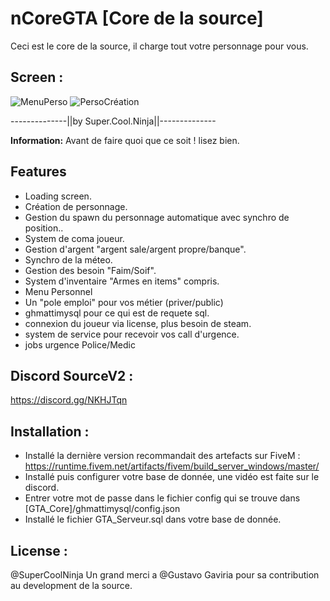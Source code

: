 # nCoreGTA [Core de la source]
Ceci est le core de la source, il charge tout votre personnage pour vous.

## Screen :

![MenuPerso](https://cdn.discordapp.com/attachments/554479498721099787/724625331239125102/MenuPerso.jpg)
![PersoCréation](https://cdn.discordapp.com/attachments/554479498721099787/724625328567484556/creation.jpg)

--------------||by Super.Cool.Ninja||--------------

**Information:**
Avant de faire quoi que ce soit ! lisez bien.

## Features
- Loading screen.
- Création de personnage.
- Gestion du spawn du personnage automatique avec synchro de position..
- System de coma joueur.
- Gestion d'argent "argent sale/argent propre/banque".
- Synchro de la méteo.
- Gestion des besoin "Faim/Soif".
- System d'inventaire "Armes en items" compris.
- Menu Personnel
- Un "pole emploi" pour vos métier (priver/public)
- ghmattimysql pour ce qui est de requete sql.
- connexion du joueur via license, plus besoin de steam.
- system de service pour recevoir vos call d'urgence.
- jobs urgence Police/Medic



## Discord SourceV2 :

https://discord.gg/NKHJTqn


## Installation :
- Installé la dernière version recommandait des artefacts sur FiveM : https://runtime.fivem.net/artifacts/fivem/build_server_windows/master/
- Installé puis configurer votre base de donnée, une vidéo est faite sur le discord.
- Entrer votre mot de passe dans le fichier config qui se trouve dans [GTA_Core]/ghmattimysql/config.json
- Installé le fichier GTA_Serveur.sql dans votre base de donnée.

## License :
@SuperCoolNinja
Un grand merci a @Gustavo Gaviria pour sa contribution au development de la source.